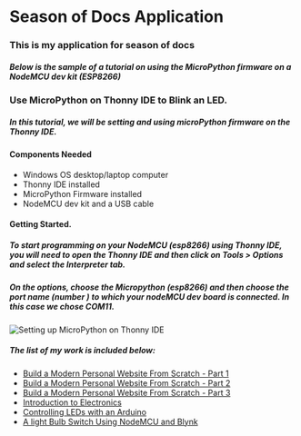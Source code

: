 # Season of Docs Application 
### This is my application for season of docs 
##### Below is the sample of a tutorial on using the MicroPython firmware on a NodeMCU dev kit (ESP8266)
### Use MicroPython on Thonny IDE to Blink an LED.
##### In this tutorial, we will be setting and using microPython firmware on the Thonny IDE.

#### Components Needed 
* Windows OS desktop/laptop computer
* Thonny IDE installed
* MicroPython Firmware installed 
* NodeMCU dev kit and a USB cable 

#### Getting Started.

##### To start programming on your NodeMCU (esp8266) using Thonny IDE, you will need to open the Thonny IDE and then click on **Tools** > **Options** and select the **Interpreter** tab.

##### On the options, choose the Micropython (esp8266)  and then choose the port name (number ) to which your nodeMCU dev board is connected. In this case we chose COM11.
![Setting up MicroPython on Thonny IDE]("https://gblobscdn.gitbook.com/assets%2F-Ly3OADOGtKzS60vUfrw%2F-MBFAS71IOLtyxOUusXS%2F-MBFB2iyumxsX3I0Sxbw%2FmicroPython(3).PNG?alt=media&token=d0aa51c2-7658-46cc-a97e-f20333b46b91")

##### The list of my work is included below:
* [Build a Modern Personal Website From Scratch - Part 1](https://medium.com/@tiisetsomphuthi/build-a-modern-personal-website-from-scratch-part-1-24323085624)
* [Build a Modern Personal Website From Scratch - Part 2](https://medium.com/@tiisetsomphuthi/build-a-modern-personal-website-from-scratch-part-2-b968870fa1b7)
* [Build a Modern Personal Website From Scratch - Part 3](https://medium.com/@tiisetsomphuthi/build-a-modern-personal-website-from-scratch-part-3-74cd65ab0fcc)
* [Introduction to Electronics](https://app.gitbook.com/@reacoda/s/molemi-iot/introduction-to-arduino-programming/introduction-to-electronics)
* [Controlling LEDs with an Arduino](https://app.gitbook.com/@reacoda/s/molemi-iot/controlling-leds-with-an-arduino)
* [A light Bulb Switch Using NodeMCU and Blynk](https://app.gitbook.com/@reacoda/s/molemi-iot/introducing-the-nodemcu/a-light-bulb-switch-using-nodemcu-and-the-blynk-app)
